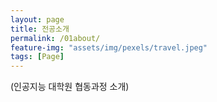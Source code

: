 ```yaml
---
layout: page
title: 전공소개
permalink: /01about/
feature-img: "assets/img/pexels/travel.jpeg"
tags: [Page]
---
```


(인공지능 대학원 협동과정 소개)
